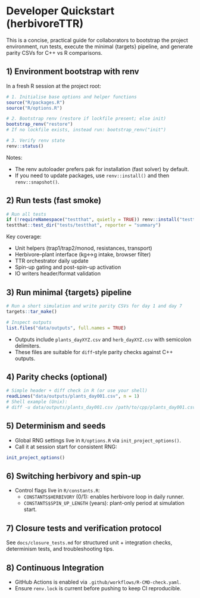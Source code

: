# Developer Quickstart (herbivoreTTR)

This is a concise, practical guide for collaborators to bootstrap the project environment, run tests, execute the minimal {targets} pipeline, and generate parity CSVs for C++ vs R comparisons.

## 1) Environment bootstrap with renv

In a fresh R session at the project root:

```r
# 1. Initialise base options and helper functions
source("R/packages.R")
source("R/options.R")

# 2. Bootstrap renv (restore if lockfile present; else init)
bootstrap_renv("restore")
# If no lockfile exists, instead run: bootstrap_renv("init")

# 3. Verify renv state
renv::status()
```

Notes:
- The renv autoloader prefers pak for installation (fast solver) by default.
- If you need to update packages, use `renv::install()` and then `renv::snapshot()`.

## 2) Run tests (fast smoke)

```r
# Run all tests
if (!requireNamespace("testthat", quietly = TRUE)) renv::install("testthat")
testthat::test_dir("tests/testthat", reporter = "summary")
```

Key coverage:
- Unit helpers (trap1/trap2/monod, resistances, transport)
- Herbivore–plant interface (kg↔g intake, browser filter)
- TTR orchestrator daily update
- Spin-up gating and post-spin-up activation
- IO writers header/format validation

## 3) Run minimal {targets} pipeline

```r
# Run a short simulation and write parity CSVs for day 1 and day 7
targets::tar_make()

# Inspect outputs
list.files("data/outputs", full.names = TRUE)
```

- Outputs include `plants_dayXYZ.csv` and `herb_dayXYZ.csv` with semicolon delimiters.
- These files are suitable for `diff`-style parity checks against C++ outputs.

## 4) Parity checks (optional)

```r
# Simple header + diff check in R (or use your shell)
readLines("data/outputs/plants_day001.csv", n = 1)
# Shell example (Unix):
# diff -u data/outputs/plants_day001.csv /path/to/cpp/plants_day001.csv
```

## 5) Determinism and seeds

- Global RNG settings live in `R/options.R` via `init_project_options()`.
- Call it at session start for consistent RNG:

```r
init_project_options()
```

## 6) Switching herbivory and spin-up

- Control flags live in `R/constants.R`:
  - `CONSTANTS$HERBIVORY` (0/1): enables herbivore loop in daily runner.
  - `CONSTANTS$SPIN_UP_LENGTH` (years): plant-only period at simulation start.

## 7) Closure tests and verification protocol

See `docs/closure_tests.md` for structured unit + integration checks, determinism tests, and troubleshooting tips.

## 8) Continuous Integration

- GitHub Actions is enabled via `.github/workflows/R-CMD-check.yaml`.
- Ensure `renv.lock` is current before pushing to keep CI reproducible.
